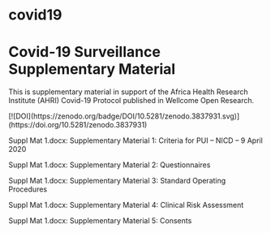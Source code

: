 # covid19
<h1>Covid-19 Surveillance Supplementary Material</h1>

<p>This is supplementary material in support of the Africa Health Research Institute (AHRI) Covid-19 Protocol published in Wellcome Open Research.</p>
[![DOI](https://zenodo.org/badge/DOI/10.5281/zenodo.3837931.svg)](https://doi.org/10.5281/zenodo.3837931)

<p>Suppl Mat 1.docx: Supplementary Material 1: Criteria for PUI – NICD – 9 April 2020</p>
<p>Suppl Mat 1.docx: Supplementary Material 2: Questionnaires</p>
<p>Suppl Mat 1.docx: Supplementary Material 3: Standard Operating Procedures</p>
<p>Suppl Mat 1.docx: Supplementary Material 4: Clinical Risk Assessment</p>
<p>Suppl Mat 1.docx: Supplementary Material 5: Consents</p>
